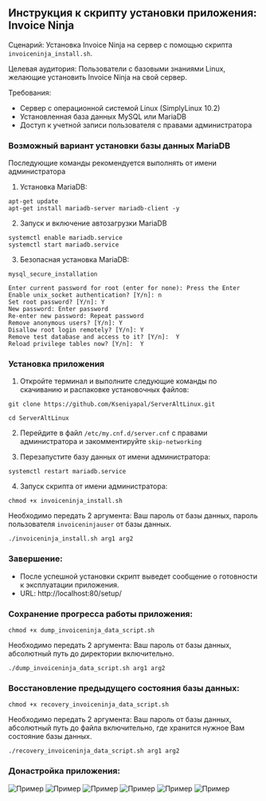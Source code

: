 ## Инструкция к скрипту установки приложения: Invoice Ninja
Сценарий: Установка Invoice Ninja на сервер с помощью скрипта `invoiceninja_install.sh`.

Целевая аудитория: Пользователи с базовыми знаниями Linux, желающие установить Invoice Ninja на свой сервер.

Требования:

* Сервер с операционной системой Linux (SimplyLinux 10.2)
* Установленная база данных MySQL или MariaDB
* Доступ к учетной записи пользователя с правами администратора

### Возможный вариант установки базы данных MariaDB
Последующие команды рекомендуется выполнять от имени администратора

1. Установка MariaDB:
```
apt-get update
apt-get install mariadb-server mariadb-client -y
```

2. Запуск и включение автозагрузки MariaDB
```
systemctl enable mariadb.service
systemctl start mariadb.service
```

3. Безопасная установка MariaDB:
```
mysql_secure_installation
```
```
Enter current password for root (enter for none): Press the Enter
Enable unix_socket authentication? [Y/n]: n
Set root password? [Y/n]: Y
New password: Enter password
Re-enter new password: Repeat password
Remove anonymous users? [Y/n]: Y
Disallow root login remotely? [Y/n]: Y
Remove test database and access to it? [Y/n]:  Y
Reload privilege tables now? [Y/n]:  Y
```

### Установка приложения

1. Откройте терминал и выполните следующие команды по скачиванию и распаковке установочных файлов:
```
git clone https://github.com/Kseniyapal/ServerAltLinux.git
```
```
cd ServerAltLinux
```

2. Перейдите в файл `/etc/my.cnf.d/server.cnf` с правами администратора и закомментируйте `skip-networking`

3. Перезапустите базу данных от имени администратора:
```
systemctl restart mariadb.service
```

4. Запуск скрипта от имени администратора:
```
chmod +x invoiceninja_install.sh
```
Необходимо передать 2 аргумента: Ваш пароль от базы данных, пароль пользователя `invoiceninjauser` от базы данных.
```
./invoiceninja_install.sh arg1 arg2
```

### Завершение:
* После успешной установки скрипт выведет сообщение о готовности к эксплуатации приложения.
* URL: http://localhost:80/setup/

### Сохранение прогресса работы приложения:
```
chmod +x dump_invoiceninja_data_script.sh
```
Необходимо передать 2 аргумента: Ваш пароль от базы данных, абсолютный путь до директории включительно.
```
./dump_invoiceninja_data_script.sh arg1 arg2
```

### Восстановление предыдущего состояния базы данных:
```
chmod +x recovery_invoiceninja_data_script.sh
```
Необходимо передать 2 аргумента: Ваш пароль от базы данных, абсолютный путь до файла включительно, где хранится нужное Вам состояние базы данных.
```
./recovery_invoiceninja_data_script.sh arg1 arg2
```

### Донастройка приложения:
![Пример](/invoiceninja/screenshots/invoiceninja1.png)
![Пример](/invoiceninja/screenshots/invoiceninja2.png)
![Пример](/invoiceninja/screenshots/invoiceninja3.png)
![Пример](/invoiceninja/screenshots/invoiceninja4.png)
![Пример](/invoiceninja/screenshots/invoiceninja5.png)
![Пример](/invoiceninja/screenshots/invoiceninja6.png)
